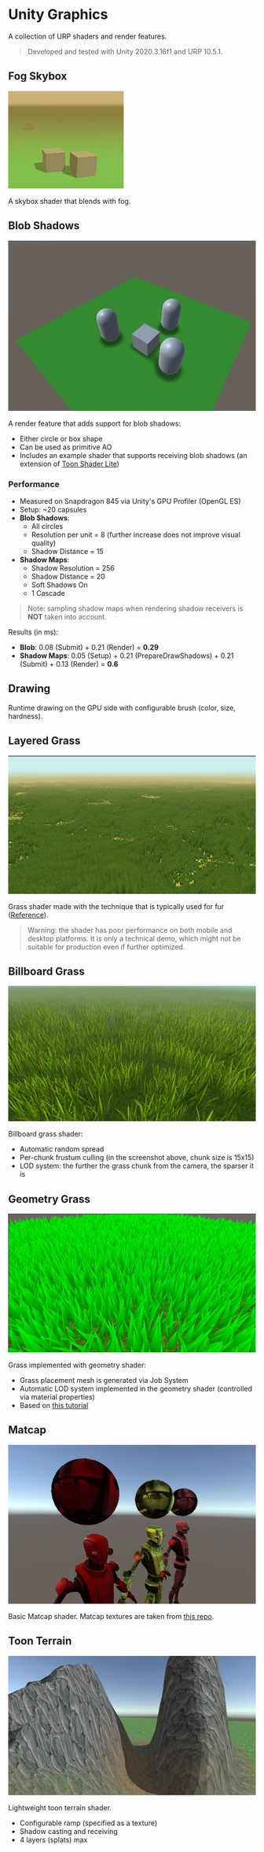 # Unity Graphics

A collection of URP shaders and render features.

> Developed and tested with Unity 2020.3.16f1 and URP 10.5.1.

## Fog Skybox

![Fog Skybox](Documentation/fog_skybox.jpg)

A skybox shader that blends with fog.

## Blob Shadows

![Blob Shadows](Documentation/blob_shadows.jpg)

A render feature that adds support for blob shadows:

- Either circle or box shape
- Can be used as primitive AO
- Includes an example shader that supports receiving blob shadows (an extension of [Toon Shader Lite](https://github.com/Delt06/urp-toon-shader#toon-shader-lite-capabilities))

### Performance
- Measured on Snapdragon 845 via Unity's GPU Profiler (OpenGL ES)
- Setup: ~20 capsules
- **Blob Shadows**: 
  - All circles 
  - Resolution per unit = 8 (further increase does not improve visual quality)
  - Shadow Distance = 15
- **Shadow Maps**:
  - Shadow Resolution = 256
  - Shadow Distance = 20
  - Soft Shadows On
  - 1 Cascade

> Note: sampling shadow maps when rendering shadow receivers is **NOT** taken into account. 

Results (in ms):
- **Blob**: 0.08 (Submit) + 0.21 (Render) = **0.29**
- **Shadow Maps**: 0.05 (Setup) + 0.21 (PrepareDrawShadows) + 0.21 (Submit) + 0.13 (Render) = **0.6**

## Drawing
Runtime drawing on the GPU side with configurable brush (color, size, hardness).

## Layered Grass

![Layered Grass](Documentation/layered_grass.jpg)

Grass shader made with the technique that is typically used for fur ([Reference](https://xbdev.net/directx3dx/specialX/Fur/index.php)).

> Warning: the shader has poor performance on both mobile and desktop platforms. It is only a technical demo, which might not be suitable for production even if further optimized.

## Billboard Grass

![Billboard Grass](Documentation/billboard_grass.jpg)

Billboard grass shader:
- Automatic random spread
- Per-chunk frustum culling (in the screenshot above, chunk size is 15x15)
- LOD system: the further the grass chunk from the camera, the sparser it is

## Geometry Grass

![Geometry Grass](Documentation/geometry_grass.jpg)

Grass implemented with geometry shader:
- Grass placement mesh is generated via Job System
- Automatic LOD system implemented in the geometry shader (controlled via material properties) 
- Based on [this tutorial](https://roystan.net/articles/grass-shader.html)

## Matcap

![Matcap](Documentation/matcap.jpg)

Basic Matcap shader. Matcap textures are taken from [this repo](https://github.com/nidorx/matcaps).

## Toon Terrain

![Toon Terrain](Documentation/toon_terrain.jpg)

Lightweight toon terrain shader.

- Configurable ramp (specified as a texture)
- Shadow casting and receiving
- 4 layers (splats) max